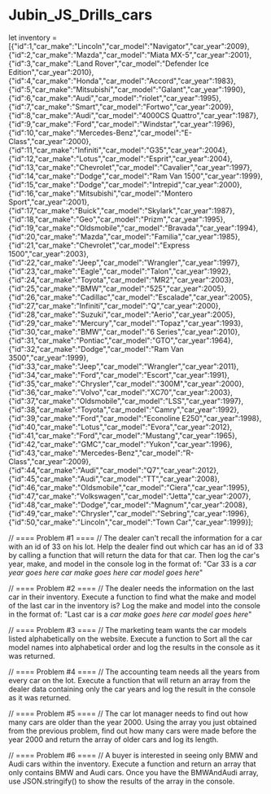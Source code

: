 # Jubin_JS_Drills_cars

let inventory = [{"id":1,"car_make":"Lincoln","car_model":"Navigator","car_year":2009},
{"id":2,"car_make":"Mazda","car_model":"Miata MX-5","car_year":2001},
{"id":3,"car_make":"Land Rover","car_model":"Defender Ice Edition","car_year":2010},
{"id":4,"car_make":"Honda","car_model":"Accord","car_year":1983},
{"id":5,"car_make":"Mitsubishi","car_model":"Galant","car_year":1990},
{"id":6,"car_make":"Audi","car_model":"riolet","car_year":1995},
{"id":7,"car_make":"Smart","car_model":"Fortwo","car_year":2009},
{"id":8,"car_make":"Audi","car_model":"4000CS Quattro","car_year":1987},
{"id":9,"car_make":"Ford","car_model":"Windstar","car_year":1996},
{"id":10,"car_make":"Mercedes-Benz","car_model":"E-Class","car_year":2000},
{"id":11,"car_make":"Infiniti","car_model":"G35","car_year":2004},
{"id":12,"car_make":"Lotus","car_model":"Esprit","car_year":2004},
{"id":13,"car_make":"Chevrolet","car_model":"Cavalier","car_year":1997},
{"id":14,"car_make":"Dodge","car_model":"Ram Van 1500","car_year":1999},
{"id":15,"car_make":"Dodge","car_model":"Intrepid","car_year":2000},
{"id":16,"car_make":"Mitsubishi","car_model":"Montero Sport","car_year":2001},
{"id":17,"car_make":"Buick","car_model":"Skylark","car_year":1987},
{"id":18,"car_make":"Geo","car_model":"Prizm","car_year":1995},
{"id":19,"car_make":"Oldsmobile","car_model":"Bravada","car_year":1994},
{"id":20,"car_make":"Mazda","car_model":"Familia","car_year":1985},
{"id":21,"car_make":"Chevrolet","car_model":"Express 1500","car_year":2003},
{"id":22,"car_make":"Jeep","car_model":"Wrangler","car_year":1997},
{"id":23,"car_make":"Eagle","car_model":"Talon","car_year":1992},
{"id":24,"car_make":"Toyota","car_model":"MR2","car_year":2003},
{"id":25,"car_make":"BMW","car_model":"525","car_year":2005},
{"id":26,"car_make":"Cadillac","car_model":"Escalade","car_year":2005},
{"id":27,"car_make":"Infiniti","car_model":"Q","car_year":2000},
{"id":28,"car_make":"Suzuki","car_model":"Aerio","car_year":2005},
{"id":29,"car_make":"Mercury","car_model":"Topaz","car_year":1993},
{"id":30,"car_make":"BMW","car_model":"6 Series","car_year":2010},
{"id":31,"car_make":"Pontiac","car_model":"GTO","car_year":1964},
{"id":32,"car_make":"Dodge","car_model":"Ram Van 3500","car_year":1999},
{"id":33,"car_make":"Jeep","car_model":"Wrangler","car_year":2011},
{"id":34,"car_make":"Ford","car_model":"Escort","car_year":1991},
{"id":35,"car_make":"Chrysler","car_model":"300M","car_year":2000},
{"id":36,"car_make":"Volvo","car_model":"XC70","car_year":2003},
{"id":37,"car_make":"Oldsmobile","car_model":"LSS","car_year":1997},
{"id":38,"car_make":"Toyota","car_model":"Camry","car_year":1992},
{"id":39,"car_make":"Ford","car_model":"Econoline E250","car_year":1998},
{"id":40,"car_make":"Lotus","car_model":"Evora","car_year":2012},
{"id":41,"car_make":"Ford","car_model":"Mustang","car_year":1965},
{"id":42,"car_make":"GMC","car_model":"Yukon","car_year":1996},
{"id":43,"car_make":"Mercedes-Benz","car_model":"R-Class","car_year":2009},
{"id":44,"car_make":"Audi","car_model":"Q7","car_year":2012},
{"id":45,"car_make":"Audi","car_model":"TT","car_year":2008},
{"id":46,"car_make":"Oldsmobile","car_model":"Ciera","car_year":1995},
{"id":47,"car_make":"Volkswagen","car_model":"Jetta","car_year":2007},
{"id":48,"car_make":"Dodge","car_model":"Magnum","car_year":2008},
{"id":49,"car_make":"Chrysler","car_model":"Sebring","car_year":1996},
{"id":50,"car_make":"Lincoln","car_model":"Town Car","car_year":1999}];

// ==== Problem #1 ====
// The dealer can't recall the information for a car with an id of 33 on his lot. Help the dealer find out which car has an id of 33 by calling a function that will return the data for that car. Then log the car's year, make, and model in the console log in the format of: 
"Car 33 is a *car year goes here* *car make goes here* *car model goes here*"

// ==== Problem #2 ====
// The dealer needs the information on the last car in their inventory. Execute a function to find what the make and model of the last car in the inventory is?  Log the make and model into the console in the format of: 
"Last car is a *car make goes here* *car model goes here*"

// ==== Problem #3 ====
// The marketing team wants the car models listed alphabetically on the website. Execute a function to Sort all the car model names into alphabetical order and log the results in the console as it was returned.

// ==== Problem #4 ====
// The accounting team needs all the years from every car on the lot. Execute a function that will return an array from the dealer data containing only the car years and log the result in the console as it was returned.

// ==== Problem #5 ====
// The car lot manager needs to find out how many cars are older than the year 2000. Using the array you just obtained from the previous problem, find out how many cars were made before the year 2000 and return the array of older cars and log its length.

// ==== Problem #6 ====
// A buyer is interested in seeing only BMW and Audi cars within the inventory.  Execute a function and return an array that only contains BMW and Audi cars.  Once you have the BMWAndAudi array, use JSON.stringify() to show the results of the array in the console.

